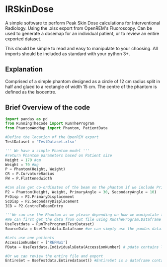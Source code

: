 # IRSkinDose
A simple software to perform Peak Skin Dose calculations for Interventional Radiology. Using the .xlsx export from OpenREM's Fluoroscopy.
Can be used to generate a dosemap for an individual patient, or to review an entire exported dataset.

This should be simple to read and easy to manipulate to your choosing. All imports should be included as standard with your python 3+. 

## Explanation
Comprised of a simple phantom designed as a circle of 12 cm radius split in half and glued to a rectangle of width 15 cm. 
The centre of the phantom is defined as the Isocentre.

## Brief Overview of the code
```python
import pandas as pd
from RunningTheCode import RunTheProgram
from PhantomAndMap import Phantom, PatientData

#Define the location of the OpenREM export
TestDataset = 'TestDataset.xlsx'

''' We have a simple Phantom model '''
#return Phantom parameters based on Patient size
Height = 170 #cm
Weight = 70 #kg
P = Phantom(Height, Weight)
CR = P.CurvatureRadius
FW = P.Flattenedwidth

#Can also get co-ordinates of the beam on the phantom if we include Primary and Secondary Angles
P2 = Phantom(Height, Weight, PrimaryAngle = 30, SecondaryAngle = 10)
PrDisp = P2.PrimaryDisplacement
ScDisp = P2.SecondaryDisplacement
ICB = P2.CentreToBeamEntry

'''We can use the Phantom as we please depending on how we manipulate the dataset'''
#We can first get the data from out file using RunTheProgram.Dataframe
UseTestdata = RunTheProgram(TestDataset)
SourceData = UsetTestdata.Dataframe #we can simply use the pandas dataframe on the phantom, or this is mostlly done for you.

#Lets use one patients
AccessionNumber = ['REFNu1']
PData = UseTestdata.IndividualsData(AccessionNumber) # pdata contains loads of information about the patient.

#Or we can review the entire file and export 
EntireSet = UseTestdata.Entiredataset() #EntireSet is a dataframe containing PSD estimates for every accession in the book
```





  
